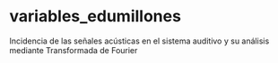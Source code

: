 # variables_edumillones
Incidencia de las señales acústicas en el sistema auditivo y su análisis mediante Transformada de Fourier 
